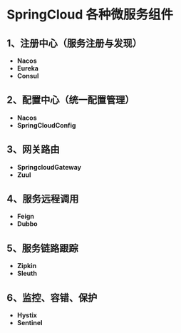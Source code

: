 # SpringCloud 各种微服务组件
## 1、注册中心（服务注册与发现）
* **Nacos**
* **Eureka**
* **Consul**
 
## 2、配置中心（统一配置管理）
* **Nacos**
* **SpringCloudConfig**

## 3、网关路由
* **SpringcloudGateway**
* **Zuul**

## 4、服务远程调用
* **Feign**
* **Dubbo**

## 5、服务链路跟踪
* **Zipkin**
* **Sleuth**

## 6、监控、容错、保护
* **Hystix**
* **Sentinel**